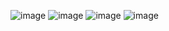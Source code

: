 ![image](https://user-images.githubusercontent.com/80795963/210960659-bad20729-7bc0-4729-b654-2fed741eccd4.png)
![image](https://user-images.githubusercontent.com/80795963/210959546-f73135c0-775a-4b2c-9ff2-685afc6bc239.png)
![image](https://user-images.githubusercontent.com/80795963/210959973-60370a9e-57c2-43a0-bf65-82ea4397bc31.png)
![image](https://user-images.githubusercontent.com/80795963/210960443-e41d73db-cb4f-4be6-8011-479b34cdbb1d.png)
